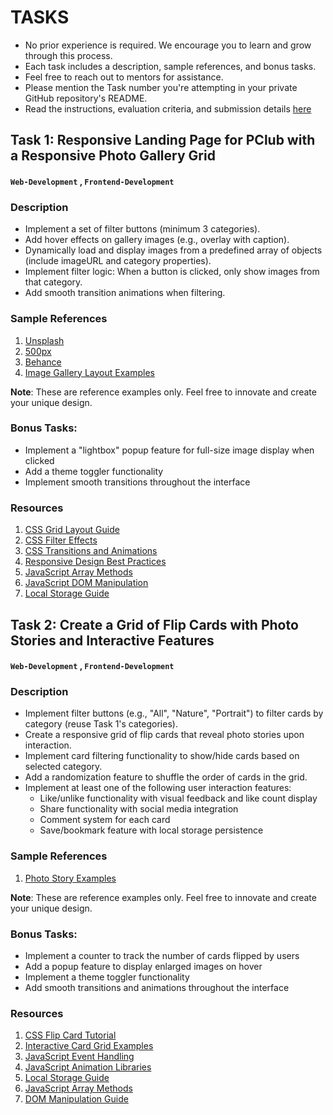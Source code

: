 # TASKS

- No prior experience is required. We encourage you to learn and grow through this process.
- Each task includes a description, sample references, and bonus tasks.
- Feel free to reach out to mentors for assistance.
- Please mention the Task number you're attempting in your private GitHub repository's README.
- Read the instructions, evaluation criteria, and submission details [here](./README.md)

## Task 1: Responsive Landing Page for PClub with a Responsive Photo Gallery Grid

#### `Web-Development` , `Frontend-Development`

### Description

- Implement a set of filter buttons (minimum 3 categories).
- Add hover effects on gallery images (e.g., overlay with caption).
- Dynamically load and display images from a predefined array of objects (include imageURL and category properties).
- Implement filter logic: When a button is clicked, only show images from that category.
- Add smooth transition animations when filtering.

### Sample References

1. [Unsplash](https://unsplash.com)
2. [500px](https://500px.com)
3. [Behance](https://behance.net)
4. [Image Gallery Layout Examples](https://codepen.io/tag/image-gallery)

**Note**: These are reference examples only. Feel free to innovate and create your unique design.

### Bonus Tasks:

- Implement a "lightbox" popup feature for full-size image display when clicked
- Add a theme toggler functionality
- Implement smooth transitions throughout the interface

### Resources

1. [CSS Grid Layout Guide](https://css-tricks.com/snippets/css/complete-guide-grid/)
2. [CSS Filter Effects](https://developer.mozilla.org/en-US/docs/Web/CSS/filter)
3. [CSS Transitions and Animations](https://www.w3schools.com/css/css3_transitions.asp)
4. [Responsive Design Best Practices](https://developer.mozilla.org/en-US/docs/Learn/CSS/CSS_layout/Responsive_Design)
5. [JavaScript Array Methods](https://developer.mozilla.org/en-US/docs/Web/JavaScript/Reference/Global_Objects/Array)
6. [JavaScript DOM Manipulation](https://www.w3schools.com/js/js_htmldom.asp)
7. [Local Storage Guide](https://developer.mozilla.org/en-US/docs/Web/API/Window/localStorage)

## Task 2: Create a Grid of Flip Cards with Photo Stories and Interactive Features

#### `Web-Development` , `Frontend-Development`

### Description

- Implement filter buttons (e.g., "All", "Nature", "Portrait") to filter cards by category (reuse Task 1's categories).
- Create a responsive grid of flip cards that reveal photo stories upon interaction.
- Implement card filtering functionality to show/hide cards based on selected category.
- Add a randomization feature to shuffle the order of cards in the grid.
- Implement at least one of the following user interaction features:
  - Like/unlike functionality with visual feedback and like count display
  - Share functionality with social media integration
  - Comment system for each card
  - Save/bookmark feature with local storage persistence

### Sample References

1. [Photo Story Examples](https://www.behance.net/search?content=projects&search=photo%20story)

**Note**: These are reference examples only. Feel free to innovate and create your unique design.

### Bonus Tasks:

- Implement a counter to track the number of cards flipped by users
- Add a popup feature to display enlarged images on hover
- Implement a theme toggler functionality
- Add smooth transitions and animations throughout the interface

### Resources

1. [CSS Flip Card Tutorial](https://www.w3schools.com/howto/howto_css_flip_card.asp)
2. [Interactive Card Grid Examples](https://codepen.io/tag/card-grid)
3. [JavaScript Event Handling](https://developer.mozilla.org/en-US/docs/Web/Events)
4. [JavaScript Animation Libraries](https://github.com/animate-css/animate.css)
5. [Local Storage Guide](https://developer.mozilla.org/en-US/docs/Web/API/Window/localStorage)
6. [JavaScript Array Methods](https://developer.mozilla.org/en-US/docs/Web/JavaScript/Reference/Global_Objects/Array)
7. [DOM Manipulation Guide](https://www.w3schools.com/js/js_htmldom.asp)
